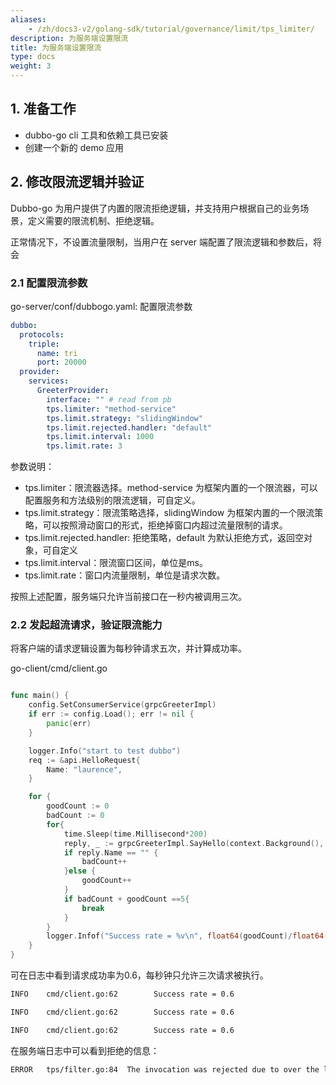 ```yaml
---
aliases:
    - /zh/docs3-v2/golang-sdk/tutorial/governance/limit/tps_limiter/
description: 为服务端设置限流
title: 为服务端设置限流
type: docs
weight: 3
---
```




## 1. 准备工作

- dubbo-go cli 工具和依赖工具已安装
- 创建一个新的 demo 应用

## 2. 修改限流逻辑并验证

Dubbo-go 为用户提供了内置的限流拒绝逻辑，并支持用户根据自己的业务场景，定义需要的限流机制、拒绝逻辑。

正常情况下，不设置流量限制，当用户在 server 端配置了限流逻辑和参数后，将会

### 2.1 配置限流参数

go-server/conf/dubbogo.yaml: 配置限流参数

```yaml
dubbo:
  protocols:
    triple:
      name: tri
      port: 20000
  provider:
    services:
      GreeterProvider:
        interface: "" # read from pb
        tps.limiter: "method-service"
        tps.limit.strategy: "slidingWindow" 
        tps.limit.rejected.handler: "default"
        tps.limit.interval: 1000 
        tps.limit.rate: 3

```

参数说明：

- tps.limiter：限流器选择。method-service 为框架内置的一个限流器，可以配置服务和方法级别的限流逻辑，可自定义。
- tps.limit.strategy：限流策略选择，slidingWindow 为框架内置的一个限流策略，可以按照滑动窗口的形式，拒绝掉窗口内超过流量限制的请求。
- tps.limit.rejected.handler: 拒绝策略，default 为默认拒绝方式，返回空对象，可自定义
- tps.limit.interval：限流窗口区间，单位是ms。
- tps.limit.rate：窗口内流量限制，单位是请求次数。

按照上述配置，服务端只允许当前接口在一秒内被调用三次。

### 2.2 发起超流请求，验证限流能力

将客户端的请求逻辑设置为每秒钟请求五次，并计算成功率。

go-client/cmd/client.go

```go

func main() {
	config.SetConsumerService(grpcGreeterImpl)
	if err := config.Load(); err != nil {
		panic(err)
	}

	logger.Info("start to test dubbo")
	req := &api.HelloRequest{
		Name: "laurence",
	}

	for {
		goodCount := 0
		badCount := 0
		for{
			time.Sleep(time.Millisecond*200)
			reply, _ := grpcGreeterImpl.SayHello(context.Background(), req)
			if reply.Name == "" {
				badCount++
			}else {
				goodCount++
			}
			if badCount + goodCount ==5{
				break
			}
		}
		logger.Infof("Success rate = %v\n", float64(goodCount)/float64(goodCount + badCount))
	}
}
```

可在日志中看到请求成功率为0.6，每秒钟只允许三次请求被执行。

```bash
INFO    cmd/client.go:62        Success rate = 0.6

INFO    cmd/client.go:62        Success rate = 0.6

INFO    cmd/client.go:62        Success rate = 0.6
```

在服务端日志中可以看到拒绝的信息：

```bash
ERROR   tps/filter.go:84  The invocation was rejected due to over the limiter limitation...
```